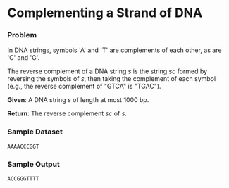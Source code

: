 # Complementing a Strand of DNA

### Problem

In DNA strings, symbols 'A' and 'T' are complements of each other, as are 'C' and 'G'.

The reverse complement of a DNA string *s* is the string *sc* 
formed by reversing the symbols of *s*, then taking the complement of each symbol (e.g., the reverse complement of "GTCA" is "TGAC").

**Given**: A DNA string *s* of length at most 1000 bp.

**Return**: The reverse complement *sc* of *s*.

### Sample Dataset

`AAAACCCGGT`

### Sample Output

`ACCGGGTTTT`
